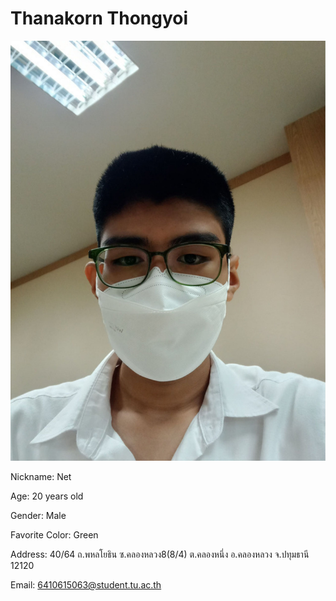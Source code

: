 # Thanakorn Thongyoi

![Profile picture](https://github.com/6410615063/6410615063.github.io/blob/main/picture.jpg)

Nickname: Net

Age: 20 years old

Gender: Male

Favorite Color: Green

Address: 40/64 ถ.พหลโยธิน ซ.คลองหลวง8(8/4) ต.คลองหนึ่ง อ.คลองหลวง จ.ปทุมธานี 12120

Email: 6410615063@student.tu.ac.th
